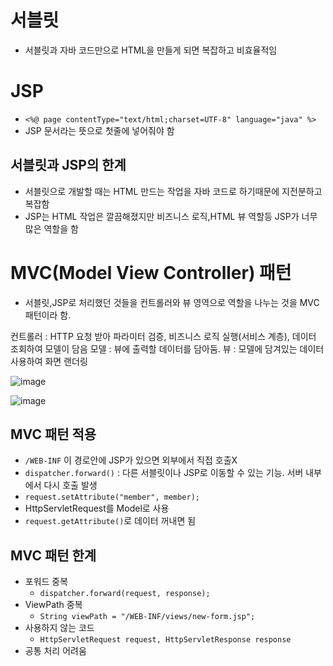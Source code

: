 # 서블릿
- 서블릿과 자바 코드만으로 HTML을 만들게 되면 복잡하고 비효율적임

# JSP
- ```<%@ page contentType="text/html;charset=UTF-8" language="java" %>``` 
- JSP 문서라는 뜻으로 첫줄에 넣어줘야 함

## 서블릿과 JSP의 한계
- 서블릿으로 개발할 때는 HTML 만드는 작업을 자바 코드로 하기때문에 지전분하고 복잡함
- JSP는 HTML 작업은 깔끔해졌지만 비즈니스 로직,HTML 뷰 역할등 JSP가 너무 많은 역할을 함

# MVC(Model View Controller) 패턴
- 서블릿,JSP로 처리했던 것들을 컨트롤러와 뷰 영역으로 역할을 나누는 것을 MVC 패턴이라 함.

컨트롤러 : HTTP 요청 받아 파라미터 검증, 비즈니스 로직 실행(서비스 계층), 데이터 조회하여 모델이 담음
모델 : 뷰에 출력할 데이터를 담아둠.
뷰 : 모델에 담겨있는 데이터 사용하여 화면 랜더링 

![image](https://user-images.githubusercontent.com/59104703/168729736-a4af4922-7eae-457c-867c-3c38e43fa75b.png)

![image](https://user-images.githubusercontent.com/59104703/168729727-b1788163-c6c4-4ba9-902f-e98c55ac869d.png)

## MVC 패턴 적용
- ```/WEB-INF``` 이 경로안에 JSP가 있으면 외부에서 직접 호출X
- ```dispatcher.forward()``` : 다른 서블릿이나 JSP로 이동할 수 있는 기능. 서버 내부에서 다시 호출 발생
- ```request.setAttribute("member", member);```
- HttpServletRequest를 Model로 사용
- ```request.getAttribute()```로 데이터 꺼내면 됨

## MVC 패턴 한계
- 포워드 중복
  - ```dispatcher.forward(request, response);```
- ViewPath 중복
  - ```String viewPath = "/WEB-INF/views/new-form.jsp";```
- 사용하지 않는 코드
  - ```HttpServletRequest request, HttpServletResponse response```
- 공통 처리 어려움






